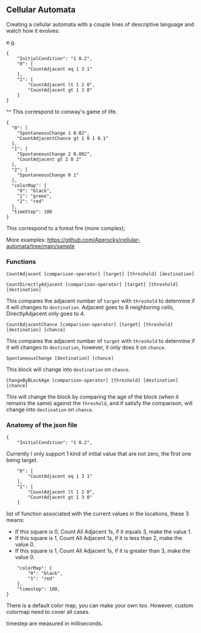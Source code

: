 ## Cellular Automata

Creating a cellular automata with a couple lines of descriptive language and watch how it evolves:

e.g.

```
{
    "InitialCondition": "1 0.2",
    "0": [
        "CountAdjacent eq 1 3 1"
    ],
    "1": [
        "CountAdjacent lt 1 2 0",
        "CountAdjacent gt 1 3 0"
    ]
}
```

^^ This correspond to conway's game of life.

```
{
  "0": [
    "SpontaneousChange 1 0.02",
    "CountAdjacentChance gt 1 0 1 0.1"
  ],
  "1": [
    "SpontaneousChange 2 0.002",
    "CountAdjacent gt 2 0 2"
  ],
  "2": [
    "SpontaneousChange 0 1"
  ],
  "colorMap": {
    "0": "black",
    "1": "green",
    "2": "red"
  },
  "timeStep": 100
}
```

This correspond to a forest fire (more complex);

More examples: https://github.com/Aperocky/cellular-automata/tree/main/sample

### Functions

`CountAdjacent [comparison-operator] [target] [threshold] [destination]`

`CountDirectlyAdjacent [comparison-operator] [target] [threshold] [destination]`

This compares the adjacent number of `target` with `threshold` to determine if it will changes to `destination`. Adjacent goes to 8 neighboring cells, DirectlyAdjacent only goes to 4.

`CountAdjacentChance [comparison-operator] [target] [threshold] [destination] [chance]`

This compares the adjacent number of `target` with `threshold` to determine if it will changes to `destination`, however, it only does it on `chance`.

`SpontaneousChange [destination] [chance]`

This block will change into `destination` on `chance`.

`ChangeByBLockAge [comparison-operator] [threshold] [destination] [chance]`

This will change the block by comparing the age of the block (when it remains the same) against the `threshold`, and if satisfy the comparison, will change into `destination` on `chance`.

### Anatomy of the json file

```
{
    "InitialCondition": "1 0.2",
```

Currently I only support 1 kind of initial value that are not zero, the first one being target.

```
    "0": [
        "CountAdjacent eq 1 3 1"
    ],
    "1": [
        "CountAdjacent lt 1 2 0",
        "CountAdjacent gt 1 3 0"
    ]
```

list of function associated with the current values in the locations, these 3 means:

* If this square is 0, Count All Adjacent 1s, if it equals 3, make the value 1.
* If this square is 1, Count All Adjacent 1s, if it is less than 2, make the value 0.
* If this square is 1, Count All Adjacent 1s, if it is greater than 3, make the value 0.

```
    "colorMap": {
        "0": "black",
        "1": "red"
    },
    "timestep": 100,
}
```

There is a default color map, you can make your own too. However, custom colormap need to cover all cases.

timestep are measured in milliseconds.

